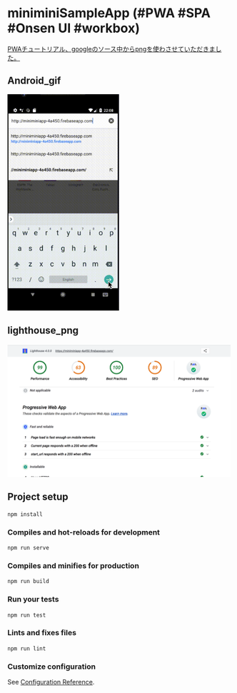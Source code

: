 # miniminiSampleApp (#PWA #SPA #Onsen UI #workbox)
[PWAチュートリアル、googleのソース中からpngを使わさせていただきました。](https://codelabs.developers.google.com/codelabs/your-first-pwapp-ja/#1)

## Android_gif
<img width="250" alt="lookAndroid" src="https://github.com/sachiko-kame/onsenUISamplewithVue/blob/develop/minidemo.gif">

## lighthouse_png
<img width="500" alt="lighthouseSample" src="https://github.com/sachiko-kame/onsenUISamplewithVue/blob/develop/sample.png">

## Project setup
```
npm install
```

### Compiles and hot-reloads for development
```
npm run serve
```

### Compiles and minifies for production
```
npm run build
```

### Run your tests
```
npm run test
```

### Lints and fixes files
```
npm run lint
```

### Customize configuration
See [Configuration Reference](https://cli.vuejs.org/config/).
